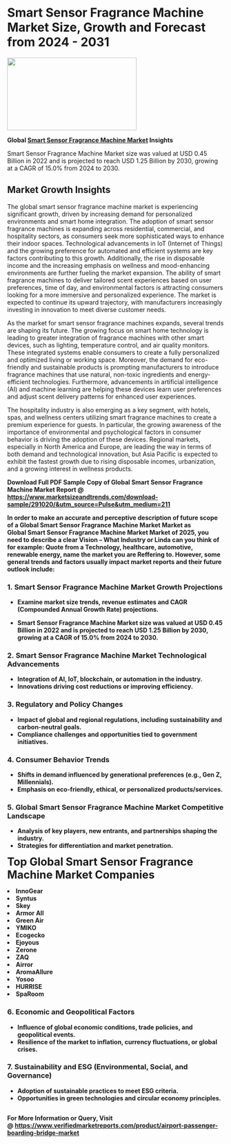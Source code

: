 <H1>Smart Sensor Fragrance Machine Market Size, Growth and Forecast from 2024 - 2031</H1><img class="aligncenter size-medium wp-image-584254" src="https://thirdeyenews.in/wp-content/uploads/2024/09/Global-Market-Research-300x168.jpeg" alt="" width="300" height="168" /><p><strong>Global&nbsp;<a href="https://www.marketsizeandtrends.com/download-sample/291020/&amp;utm_source=Pulse&amp;utm_medium=211">Smart Sensor Fragrance Machine Market</a> Insights</strong></p><p>Smart Sensor Fragrance Machine Market size was valued at USD 0.45 Billion in 2022 and is projected to reach USD 1.25 Billion by 2030, growing at a CAGR of 15.0% from 2024 to 2030.</p><p><h2>Market Growth Insights</h2> <p>The global smart sensor fragrance machine market is experiencing significant growth, driven by increasing demand for personalized environments and smart home integration. The adoption of smart sensor fragrance machines is expanding across residential, commercial, and hospitality sectors, as consumers seek more sophisticated ways to enhance their indoor spaces. Technological advancements in IoT (Internet of Things) and the growing preference for automated and efficient systems are key factors contributing to this growth. Additionally, the rise in disposable income and the increasing emphasis on wellness and mood-enhancing environments are further fueling the market expansion. The ability of smart fragrance machines to deliver tailored scent experiences based on user preferences, time of day, and environmental factors is attracting consumers looking for a more immersive and personalized experience. The market is expected to continue its upward trajectory, with manufacturers increasingly investing in innovation to meet diverse customer needs.</p> <p><strong></strong></p> <p>As the market for smart sensor fragrance machines expands, several trends are shaping its future. The growing focus on smart home technology is leading to greater integration of fragrance machines with other smart devices, such as lighting, temperature control, and air quality monitors. These integrated systems enable consumers to create a fully personalized and optimized living or working space. Moreover, the demand for eco-friendly and sustainable products is prompting manufacturers to introduce fragrance machines that use natural, non-toxic ingredients and energy-efficient technologies. Furthermore, advancements in artificial intelligence (AI) and machine learning are helping these devices learn user preferences and adjust scent delivery patterns for enhanced user experiences.</p> <p>The hospitality industry is also emerging as a key segment, with hotels, spas, and wellness centers utilizing smart fragrance machines to create a premium experience for guests. In particular, the growing awareness of the importance of environmental and psychological factors in consumer behavior is driving the adoption of these devices. Regional markets, especially in North America and Europe, are leading the way in terms of both demand and technological innovation, but Asia Pacific is expected to exhibit the fastest growth due to rising disposable incomes, urbanization, and a growing interest in wellness products.</p> <p><strong></p><p><span class=""><strong>Download Full PDF Sample Copy of Global Smart Sensor Fragrance Machine Market Report</strong> @ <a href="https://www.marketsizeandtrends.com/download-sample/291020/&amp;utm_source=Pulse&amp;utm_medium=211" target="_blank">https://www.marketsizeandtrends.com/download-sample/291020/&amp;utm_source=Pulse&amp;utm_medium=211</a></span></p><p>In order to make an accurate and perceptive description of future scope of a Global&nbsp;Smart Sensor Fragrance Machine Market Market as Global&nbsp;Smart Sensor Fragrance Machine Market Market of 2025, you need to describe a clear Vision &ndash; What Industry or Linda can you think of for example: Quote from a Technology, healthcare, automotive, renewable energy, name the market you are Reffering to. However, some general trends and factors usually impact market reports and their future outlook include:</p><h3>1.&nbsp;<strong>Smart Sensor Fragrance Machine Market Growth Projections</strong></h3><ul><li>Examine market size trends, revenue estimates and CAGR (Compounded Annual Growth Rate) projections.</li><li><p>Smart Sensor Fragrance Machine Market size was valued at USD 0.45 Billion in 2022 and is projected to reach USD 1.25 Billion by 2030, growing at a CAGR of 15.0% from 2024 to 2030.</p></li></ul><h3>2.&nbsp;<strong>Smart Sensor Fragrance Machine Market Technological Advancements</strong></h3><ul><li>Integration of AI, IoT, blockchain, or automation in the industry.</li><li>Innovations driving cost reductions or improving efficiency.</li></ul><h3>3.&nbsp;<strong>Regulatory and Policy Changes</strong></h3><ul><li>Impact of global and regional regulations, including sustainability and carbon-neutral goals.</li><li>Compliance challenges and opportunities tied to government initiatives.</li></ul><h3>4.&nbsp;<strong>Consumer Behavior Trends</strong></h3><ul><li>Shifts in demand influenced by generational preferences (e.g., Gen Z, Millennials).</li><li>Emphasis on eco-friendly, ethical, or personalized products/services.</li></ul><h3>5.&nbsp;<strong>Global Smart Sensor Fragrance Machine Market Competitive Landscape</strong></h3><ul><li>Analysis of key players, new entrants, and partnerships shaping the industry.</li><li>Strategies for differentiation and market penetration.</li></ul><p data-pm-slice="1 1 []"><span style="color: inherit; font-family: inherit; font-size: 25px;">Top Global Smart Sensor Fragrance Machine Market Companies</span></p><div class="" data-test-id=""><p><li>InnoGear</li><li> Syntus</li><li> Skey</li><li> Armor All</li><li> Green Air</li><li> YMIKO</li><li> Ecogecko</li><li> Ejoyous</li><li> Zerone</li><li> ZAQ</li><li> Airror</li><li> AromaAllure</li><li> Yosoo</li><li> HURRISE</li><li> SpaRoom</li></p></div><h3>6.&nbsp;<strong>Economic and Geopolitical Factors</strong></h3><ul><li>Influence of global economic conditions, trade policies, and geopolitical events.</li><li>Resilience of the market to inflation, currency fluctuations, or global crises.</li></ul><h3>7.&nbsp;<strong>Sustainability and ESG (Environmental, Social, and Governance)</strong></h3><ul><li>Adoption of sustainable practices to meet ESG criteria.</li><li>Opportunities in green technologies and circular economy principles.</li></ul><h2><strong style="font-size: 14px;">For More Information or Query, Visit @&nbsp;</strong><a style="background-color: #ffffff; font-size: 14px;" href="https://www.marketsizeandtrends.com/report/smart-sensor-fragrance-machine-market/" target="_blank">https://www.verifiedmarketreports.com/product/airport-passenger-boarding-bridge-market</a></h2>
